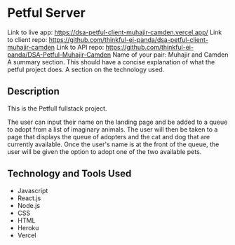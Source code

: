 # Petful Server

Link to live app: https://dsa-petful-client-muhajir-camden.vercel.app/
Link to client repo: https://github.com/thinkful-ei-panda/dsa-petful-client-muhajir-camden
Link to API repo: https://github.com/thinkful-ei-panda/DSA-Petful-Muhajir-Camden
Name of your pair: Muhajir and Camden
A summary section. This should have a concise explanation of what the petful project does.
A section on the technology used.

## Description

This is the Petfull fullstack project.

The user can input their name on the landing page and be added to a queue to adopt from a list of imaginary animals. The user will then be taken to a page that displays the queue of adopters and the cat and dog that are currently available. Once the user's name is at the front of the queue, the user will be given the option to adopt one of the two available pets.

## Technology and Tools Used

- Javascript
- React.js
- Node.js
- CSS
- HTML
- Heroku
- Vercel
